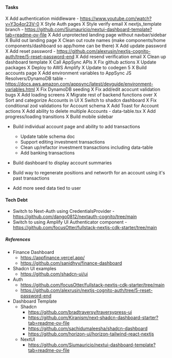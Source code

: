 #### Tasks

X Add authentication middleware - https://www.youtube.com/watch?v=Y3o4or23V-0
X Style Auth pages
X Style verify email
X nextjs_template branch - https://github.com/Siumauricio/nextui-dashboard-template?tab=readme-ov-file
X Add unprotected landing page without navbar/sidebar
X Build out landing page
X Clean out route names (make components/home components/dashboard so app/home can be there)
X Add update password
X Add reset password - https://github.com/alexrusin/nextjs-cognito-auth/tree/5-reset-password-end
X Add resend verification email
X Clean up dashboard template
X Call AppSync APIs
X Fix github actions
X Update packages
X Deploy to AWS Amplify
X Update to codegen 5
X Build accounts page
X Add environment variables to AppSync JS Resolvers/DynamoDB table - https://docs.aws.amazon.com/appsync/latest/devguide/environment-variables.html
X Fix DynamoDB seeding
X Fix add/edit acocunt validation bugs
X Add loading screens
X Migrate rest of backend functions over
X Sort and categorize Accounts in UI
X Switch to shadcn dashboard
X Fix conditional zod validations for Account schema
X Add Toast for Account actions
X Add ability to delete multiple Accounts - data-table.tsx
X Add progress/loading transitions
X Build mobile sidebar

- Build individual account page and ability to add transactions

  - Update table schema doc
  - Support editing investment transactions
  - Clean up/refactor investment transactions including data-table
  - Add banking transactions

- Build dashboard to display account summaries
- Build way to regenerate positions and networth for an account using it's past transactions
- Add more seed data tied to user

#### Tech Debt

- Switch to Next-Auth using CredentialsProvider - https://github.com/dango0812/nextauth-cognito/tree/main
- Switch to using Amplify UI Authenticator component - https://github.com/focusOtter/fullstack-nextjs-cdk-starter/tree/main

##### References

- Finance Dashboard
  - https://appfinance.vercel.app/
  - https://github.com/sanidhyy/finance-dashboard
- Shadcn UI examples
  - https://github.com/shadcn-ui/ui
- Auth
  - https://github.com/focusOtter/fullstack-nextjs-cdk-starter/tree/main
  - https://github.com/alexrusin/nextjs-cognito-auth/tree/5-reset-password-end
- Dashboard Template
  - Shadcn
    - https://github.com/bradtraversy/traversypress-ui
    - https://github.com/Kiranism/next-shadcn-dashboard-starter?tab=readme-ov-file
    - https://github.com/sachidumaleesha/shadcn-dashboard
    - https://github.com/horizon-ui/horizon-tailwind-react-nextjs
  - NextUI
    - https://github.com/Siumauricio/nextui-dashboard-template?tab=readme-ov-file
